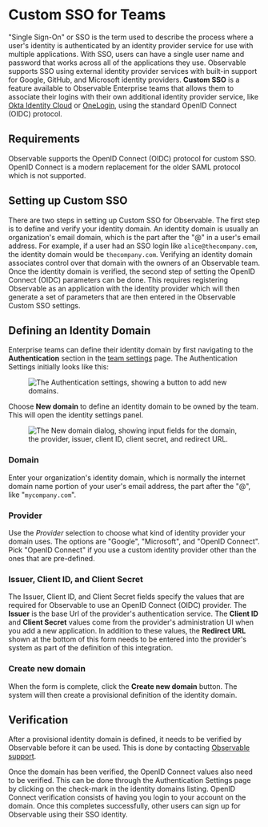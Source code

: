 # Custom SSO for Teams

"Single Sign-On" or SSO is the term used to describe the process where a user's identity is authenticated by an identity provider service for use with multiple applications. With SSO, users can have a single user name and password that works across all of the applications they use. Observable supports SSO using external identity provider services with built-in support for Google, GitHub, and Microsoft identity providers. **Custom SSO** is a feature available to Observable Enterprise teams that allows them to associate their logins with their own additional identity provider service, like [Okta Identity Cloud](https://www.okta.com/products/) or [OneLogin](https://www.onelogin.com/pages/openid-connect), using the standard OpenID Connect (OIDC) protocol.

## Requirements

Observable supports the OpenID Connect (OIDC) protocol for custom SSO. OpenID Connect is a modern replacement for the older SAML protocol which is not supported.

## Setting up Custom SSO

There are two steps in setting up Custom SSO for Observable. The first step is to define and verify your identity domain. An identity domain is usually an organization's email domain, which is the part after the "@" in a user's email address. For example, if a user had an SSO login like `alice@thecompany.com`, the identity domain would be `thecompany.com`. Verifying an identity domain associates control over that domain with the owners of an Observable team. Once the identity domain is verified, the second step of setting the OpenID Connect (OIDC) parameters can be done. This requires registering Observable as an application with the identity provider which will then generate a set of parameters that are then entered in the Observable Custom SSO settings.

## Defining an Identity Domain

Enterprise teams can define their identity domain by first navigating to the **Authentication** section in the [team settings](https://observablehq.com/@observablehq/settings) page. The Authentication Settings initially looks like this:

<figure>
    <img
    class="screenshot" style="max-width:450px;"
    src="/accounts-workspaces/assets/image.png"
    alt="The Authentication settings, showing a button to add new domains." />
</figure>

Choose **New domain** to define an identity domain to be owned by the team. This will open the identity settings panel.

<figure>
    <img
    class="screenshot" style="max-width:450px;"
    src="/accounts-workspaces/assets/image@2.png"
    alt="The New domain dialog, showing input fields for the domain, the provider, issuer, client ID, client secret, and redirect URL." />
</figure>

### Domain

Enter your organization's identity domain, which is normally the internet domain name portion of your user's email address, the part after the "@", like "`mycompany.com`".


### Provider 

Use the *Provider* selection to choose what kind of identity provider your domain uses. The options are "Google", "Microsoft", and "OpenID Connect". Pick "OpenID Connect" if you use a custom identity provider other than the ones that are pre-defined.


### Issuer, Client ID, and Client Secret

The Issuer, Client ID, and Client Secret fields specify the values that are required for Observable to use an OpenID Connect (OIDC) provider. The **Issuer** is the base Url of the provider's authentication service. The **Client ID** and **Client Secret** values come from the provider's administration UI when you add a new application. In addition to these values, the **Redirect URL** shown at the bottom of this form needs to be entered into the provider's system as part of the definition of this integration.

### Create new domain

When the form is complete, click the **Create new domain** button. The system will then create a provisional definition of the identity domain.

## Verification

After a provisional identity domain is defined, it needs to be verified by Observable before it can be used. This is done by contacting [Observable support](mailto:support@observablehq.com?subject=Domain%20verification).

Once the domain has been verified, the OpenID Connect values also need to be verified. This can be done through the Authentication Settings page by clicking on the check-mark in the identity domains listing. OpenID Connect verification consists of having you login to your account on the domain. Once this completes successfully, other users can sign up for Observable using their SSO identity.